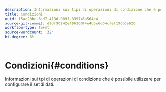 ```yaml
---
description: Informazioni sui tipi di operazioni di condizione che è possibile utilizzare per configurare il set di dati.
title: Condizioni
uuid: f5ac28bc-6ed7-413d-909f-839745a564c4
source-git-commit: d9df90242ef96188f4e4b5e6d04cfef196b0a628
workflow-type: tm+mt
source-wordcount: '32'
ht-degree: 6%

---
```



# Condizioni{#conditions}

Informazioni sui tipi di operazioni di condizione che è possibile utilizzare per configurare il set di dati.

